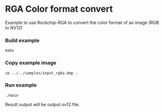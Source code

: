 # RGA Color format convert

Example to use Rockchip-RGA to convert the color format of an image (RGB to NV12)

### Build example
```shell
make
```

### Copy example image
```shell
cp ../../samples/input_rgba.bmp .
```

### Run example
```shell
./main
```

Result output will be output.nv12 file.
